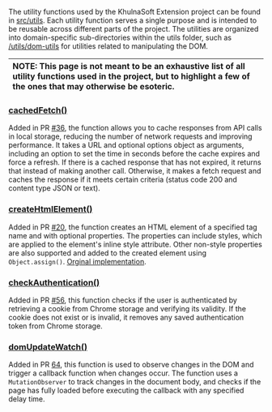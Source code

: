 The utility functions used by the KhulnaSoft Extension project can be found in [src/utils](https://github.com/khulnasoft-opensource/ai/tree/beta/src/utils). Each utility function serves a single purpose and is intended to be reusable across different parts of the project. The utilities are organized into domain-specific sub-directories within the utils folder, such as [/utils/dom-utils](https://github.com/khulnasoft-opensource/ai/tree/beta/src/utils/dom-utils) for utilities related to manipulating the DOM.

| NOTE: This page is not meant to be an exhaustive list of all utility functions used in the project, but to highlight a few of the ones that may otherwise be esoteric. |
| :--------------------------------------------------------------------------------------------------------------------------------------------------------------------- |

### [cachedFetch()](https://github.com/khulnasoft-opensource/ai/blob/beta/src/utils/cache.ts)

Added in PR [#36](https://github.com/khulnasoft-opensource/ai/pull/36), the function allows you to cache responses from API calls in local storage, reducing the number of network requests and improving performance. It takes a URL and optional options object as arguments, including an option to set the time in seconds before the cache expires and force a refresh. If there is a cached response that has not expired, it returns that instead of making another call. Otherwise, it makes a fetch request and caches the response if it meets certain criteria (status code 200 and content type JSON or text).

### [createHtmlElement()](https://github.com/khulnasoft-opensource/ai/blob/beta/src/utils/createHtmlElement.ts)

Added in PR [#20](https://github.com/khulnasoft-opensource/ai/pull/20), the function creates an HTML element of a specified tag name and with optional properties. The properties can include styles, which are applied to the element's inline style attribute. Other non-style properties are also supported and added to the created element using `Object.assign()`. [Orginal implementation](https://gist.github.com/nickytonline/8223b27b19c080c28d9f0d3b7fce1e82).

### [checkAuthentication()](https://github.com/khulnasoft-opensource/ai/blob/beta/src/utils/checkAuthentication.ts)
Added in PR [#56](https://github.com/khulnasoft-opensource/ai/pull/56), this function checks if the user is authenticated by retrieving a cookie from Chrome storage and verifying its validity. If the cookie does not exist or is invalid, it removes any saved authentication token from Chrome storage.

### [domUpdateWatch()](https://github.com/khulnasoft-opensource/ai/blob/beta/src/utils/dom-utils/domUpdateWatcher.ts)
Added in PR [64](https://github.com/khulnasoft-opensource/ai/pull/64), this function is used to observe changes in the DOM and trigger a callback function when changes occur. The function uses a `MutationObserver` to track changes in the document body, and checks if the page has fully loaded before executing the callback with any specified delay time.
